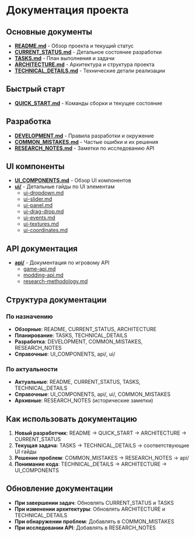 # Документация проекта

## Основные документы
- **[README.md](README.md)** - Обзор проекта и текущий статус
- **[CURRENT_STATUS.md](CURRENT_STATUS.md)** - Детальное состояние разработки
- **[TASKS.md](TASKS.md)** - План выполнения и задачи
- **[ARCHITECTURE.md](ARCHITECTURE.md)** - Архитектура и структура проекта
- **[TECHNICAL_DETAILS.md](TECHNICAL_DETAILS.md)** - Технические детали реализации

## Быстрый старт
- **[QUICK_START.md](QUICK_START.md)** - Команды сборки и текущее состояние

## Разработка
- **[DEVELOPMENT.md](DEVELOPMENT.md)** - Правила разработки и окружение
- **[COMMON_MISTAKES.md](COMMON_MISTAKES.md)** - Частые ошибки и их решения
- **[RESEARCH_NOTES.md](RESEARCH_NOTES.md)** - Заметки по исследованию API

## UI компоненты
- **[UI_COMPONENTS.md](UI_COMPONENTS.md)** - Обзор UI компонентов
- **[ui/](ui/)** - Детальные гайды по UI элементам
  - [ui-dropdown.md](ui/ui-dropdown.md)
  - [ui-slider.md](ui/ui-slider.md)
  - [ui-panel.md](ui/ui-panel.md)
  - [ui-drag-drop.md](ui/ui-drag-drop.md)
  - [ui-events.md](ui/ui-events.md)
  - [ui-textures.md](ui/ui-textures.md)
  - [ui-coordinates.md](ui/ui-coordinates.md)

## API документация
- **[api/](api/)** - Документация по игровому API
  - [game-api.md](api/game-api.md)
  - [modding-api.md](api/modding-api.md)
  - [research-methodology.md](api/research-methodology.md)

## Структура документации

### По назначению
- **Обзорные**: README, CURRENT_STATUS, ARCHITECTURE
- **Планирование**: TASKS, TECHNICAL_DETAILS
- **Разработка**: DEVELOPMENT, COMMON_MISTAKES, RESEARCH_NOTES
- **Справочные**: UI_COMPONENTS, api/, ui/

### По актуальности
- **Актуальные**: README, CURRENT_STATUS, TASKS, TECHNICAL_DETAILS
- **Справочные**: UI_COMPONENTS, api/, ui/, COMMON_MISTAKES
- **Архивные**: RESEARCH_NOTES (исторические заметки)

## Как использовать документацию

1. **Новый разработчик**: README → QUICK_START → ARCHITECTURE → CURRENT_STATUS
2. **Текущая задача**: TASKS → TECHNICAL_DETAILS → соответствующие UI гайды
3. **Решение проблем**: COMMON_MISTAKES → RESEARCH_NOTES → api/
4. **Понимание кода**: TECHNICAL_DETAILS → ARCHITECTURE → UI_COMPONENTS

## Обновление документации

- **При завершении задач**: Обновлять CURRENT_STATUS и TASKS
- **При изменении архитектуры**: Обновлять ARCHITECTURE и TECHNICAL_DETAILS
- **При обнаружении проблем**: Добавлять в COMMON_MISTAKES
- **При исследовании API**: Добавлять в RESEARCH_NOTES
